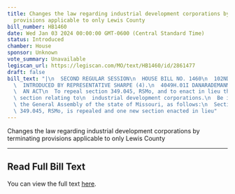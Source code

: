 ```yaml
---
title: Changes the law regarding industrial development corporations by terminating
  provisions applicable to only Lewis County
bill_number: HB1460
date: Wed Jan 03 2024 00:00:00 GMT-0600 (Central Standard Time)
status: Introduced
chamber: House
sponsor: Unknown
vote_summary: Unavailable
legiscan_url: https://legiscan.com/MO/text/HB1460/id/2861477
draft: false
bill_text: "|\n  SECOND REGULAR SESSION\n  HOUSE BILL NO. 1460\n  102ND GENERAL ASSEMBLY\n\
  \  INTRODUCED BY REPRESENTATIVE SHARPE (4).\n  4049H.01I DANARADEMANMILLER,ChiefClerk\n\
  \  AN ACT\n  To repeal section 349.045, RSMo, and to enact in lieu thereof one new\
  \ section relating to\n  industrial development corporations.\n  Be it enacted by\
  \ the General Assembly of the state of Missouri, as follows:\n  Section A. Section\
  \ 349.045, RSMo, is repealed and one new section enacted in lieu"
---
```

Changes the law regarding industrial development corporations by terminating provisions applicable to only Lewis County

---

## Read Full Bill Text

You can view the full text [here](https://legiscan.com/MO/text/HB1460/id/2861477).
